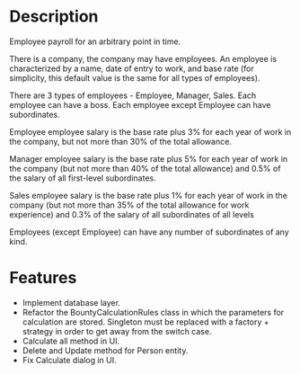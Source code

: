 # Description
Employee payroll for an arbitrary point in time.

There is a company, the company may have employees. An employee is characterized by a name, date of entry to work, and base rate (for simplicity, this default value is the same for all types of employees).

There are 3 types of employees - Employee, Manager, Sales. Each employee can have a boss. Each employee except Employee can have subordinates.

Employee employee salary is the base rate plus 3% for each year of work in the company, but not more than 30% of the total allowance.

Manager employee salary is the base rate plus 5% for each year of work in the company (but not more than 40% of the total allowance) and 0.5% of the salary of all first-level subordinates.

Sales employee salary is the base rate plus 1% for each year of work in the company (but not more than 35% of the total allowance for work experience) and 0.3% of the salary of all subordinates of all levels

Employees (except Employee) can have any number of subordinates of any kind.

# Features
- Implement database layer.
- Refactor the BountyCalculationRules class in which the parameters for calculation are stored. Singleton must be replaced with a factory + strategy in order to get away from the switch case.
- Calculate all method in UI.
- Delete and Update method for Person entity.
- Fix Calculate dialog in UI.
